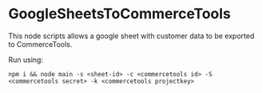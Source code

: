 # GoogleSheetsToCommerceTools

This node scripts allows a google sheet with customer data to be exported to CommerceTools.

Run using: 
```
npm i && node main -s <sheet-id> -c <commercetools id> -S <commercetools secret> -k <commercetools projectkey>
```